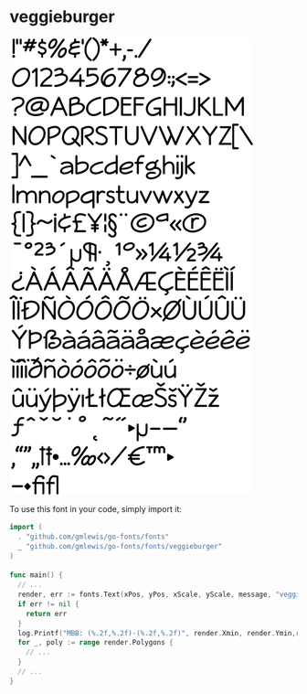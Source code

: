 # veggieburger

![veggieburger](veggieburger.png)

To use this font in your code, simply import it:

```go
import (
  . "github.com/gmlewis/go-fonts/fonts"
  _ "github.com/gmlewis/go-fonts/fonts/veggieburger"
)

func main() {
  // ...
  render, err := fonts.Text(xPos, yPos, xScale, yScale, message, "veggieburger")
  if err != nil {
    return err
  }
  log.Printf("MBB: (%.2f,%.2f)-(%.2f,%.2f)", render.Xmin, render.Ymin,render.Xmax, render.Ymax)
  for _, poly := range render.Polygons {
    // ...
  }
  // ...
}
```

